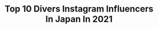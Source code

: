 ---
title: Top 10 Divers Instagram Influencers In Japan In 2021
description: >-
  Find top divers Instagram influencers in Japan in 2021. Most popular hashtags: #diving #diver #underwaterworld #underwaterphotography.
platform: Instagram
hits: 45
text_top: Discover the most popular Instagram profiles on inBeat.
text_bottom: Our search engine has 45 Instagram influencers like this in Japan for you to pitch.
profiles:
  - username: "andrewmuhlach"
    fullname: >-
      Andrew Muhlach
    bio: >-
      Actor/Performer @vivaartistsagency Certified Scuba diver 🐳 Co owner of @casaprofumata
    location: "Japan"
    followers: 69166
    engagement: 165
    commentsToLikes: 0.016555
    id: ck5hk4b88hrll0i118ke8tvv5
    verified: false
    hashtags: "#btns, #crocs, #crocsph, #sashimi"
  - username: "alice_korotaeva"
    fullname: >-
      Alice Korotaeva
    bio: >-
      Alisa Curry Diver paranoiac and member of an imaginary rock-band Pizzas Don't Cry Support my Art on Patreon ->
    location: "Japan"
    followers: 19362
    engagement: 175
    commentsToLikes: 0.021472
    id: ck5ztz5nj1dv70i14fejv0kwe
    verified: false
    hashtags: "#ink, #inktober, #characterdesign, #traditionalmedia"
  - username: "cltcommander"
    fullname: >-
      Ricky~Bobby
    bio: >-
      Traveler ✈️ Car enthusiast Certified Diver GPW ? Lil Man 🐾 94 TT Supra 🌪 Ap1 GPW S2k 🏎 02 IS300 🔮 97 hardbody Native American
    location: "Japan"
    followers: 7603
    engagement: 834
    commentsToLikes: 0.021674
    id: ck6ud0mfqifok0j71k9uov6jp
    verified: false
    hashtags: ""
  - username: "japoncjamon"
    fullname: >-
      ©️ Japón con Jamón
    bio: >-
      🎌 Cultura | Comida | Diversión 🎌 #japonconjamon . . ⬇️ ¡Te damos los mejores consejos!
    location: "Japan"
    followers: 8729
    engagement: 631
    commentsToLikes: 0.027915
    id: ck8t6ykjvf38l0j78rk8sabfw
    verified: false
    hashtags: "#traditionaljapan, #jap, #japanview, #temaki"
  - username: "divermag"
    fullname: >-
      DIVER®︎
    bio: >-
      Diving Magazine『DIVER』Official Account🇯🇵 ＊Bimonthly magazine called “DIVER” which is Japanese Scuba Diving magazine Tag #divermag Follow @divermag
    location: "Japan"
    followers: 26392
    engagement: 358
    commentsToLikes: 0.002262
    id: ck13apowzrjtb0i19s2qrx6ke
    verified: false
    hashtags: ""
  - username: "kanak1tty"
    fullname: >-
      chankana♡ANAプラチナSFC
    bio: >-
      ストーリー見たい人は言ってネ。北海道20代看護師♪ダイバー 4年生。マクロ♡うみうし溺愛♡昨年沖縄16回。3年前に始めて現在340本。奇跡の好天候・好海況で絶景地形ポイントに連れて行って貰っても壁しか見ませんほっといてくださいw我こそは！というマクロに自信のあるガイド様ぜひ営業して下さい通います。
    location: "Japan"
    followers: 2952
    engagement: 2205
    commentsToLikes: 0.019891
    id: ck5zrvpvmxcrc0i144r0x2jd3
    verified: false
    hashtags: "#aqua, #okinawa, #diving, #divingday"
  - username: "caliber327"
    fullname: >-
      hiro
    bio: >-
      時計の魅力にやられっぱなしです 映画も好きでたまにアップしてます 気軽にフォロー✨コメして下さい🎵👨‍🚒✨🎬
    location: "Japan"
    followers: 3104
    engagement: 1590
    commentsToLikes: 0.033908
    id: ck8tbrg2cwtz40j78gp6lxqql
    verified: false
    hashtags: "#wristshot, #diverswatch, #watchdaily, #watchclub"
  - username: "toshitoshi222"
    fullname: >-
      toshi
    bio: >-
      沖縄を中心に潜っています😁 ダイバー以外の人達にも写真や動画を通して 水中世界を楽しんでもらいたいな😊 Osaka/Japan 海/スキューバダイビング/水中写真/水中動画/沖縄/猫大好き OLYMPUS TG3→TG5
    location: "Japan"
    followers: 2462
    engagement: 987
    commentsToLikes: 0.032356
    id: ckapbn8sn0jr30i78nhouyby5
    verified: false
    hashtags: "#lascuba, #gopro, #diving, #underwaterphotography"
  - username: "aquastorykuni"
    fullname: >-
      宮古島 アクアストーリー KUNI
    bio: >-
      宮古島 ダイビングサービス 🐳アクアストーリー🐬 みんな！今はグッと我慢の時だ ご予約質問等はLINEにて ハイライトのQRコードを スクショして読み取って下さい😊 【YouTube始めました】 クニざえもんTV チャンネル登録本当によろしくお願いします🤲 ⬇️⭐️⬇️⭐️⬇️⭐️⬇️
    location: "Japan"
    followers: 17806
    engagement: 517
    commentsToLikes: 0.006165
    id: ck9wol8225lrw0j78niaqgohk
    verified: false
    hashtags: "#diving, #instagramjapan, #diver, #girlsthatwander"
  - username: "uwphotographyguide"
    fullname: >-
      Underwater Photography Guide
    bio: >-
      Tutorials, gear reviews, technique tips, photos, u/w photo news, international workshops Enter the special Ocean Art Safe Under the Sea photo contest
    location: "Japan"
    followers: 59253
    engagement: 122
    commentsToLikes: 0.006576
    id: ck5cefeulkwv40i11bmfwmtzo
    verified: false
    hashtags: "#oceanart, #tokina, #scubadiving, #uwphotography"
---